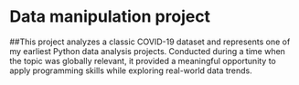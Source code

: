# Data manipulation project
##This project analyzes a classic COVID-19 dataset and represents one of my earliest Python data analysis projects. Conducted during a time when the topic was globally relevant, it provided a meaningful opportunity to apply programming skills while exploring real-world data trends.
